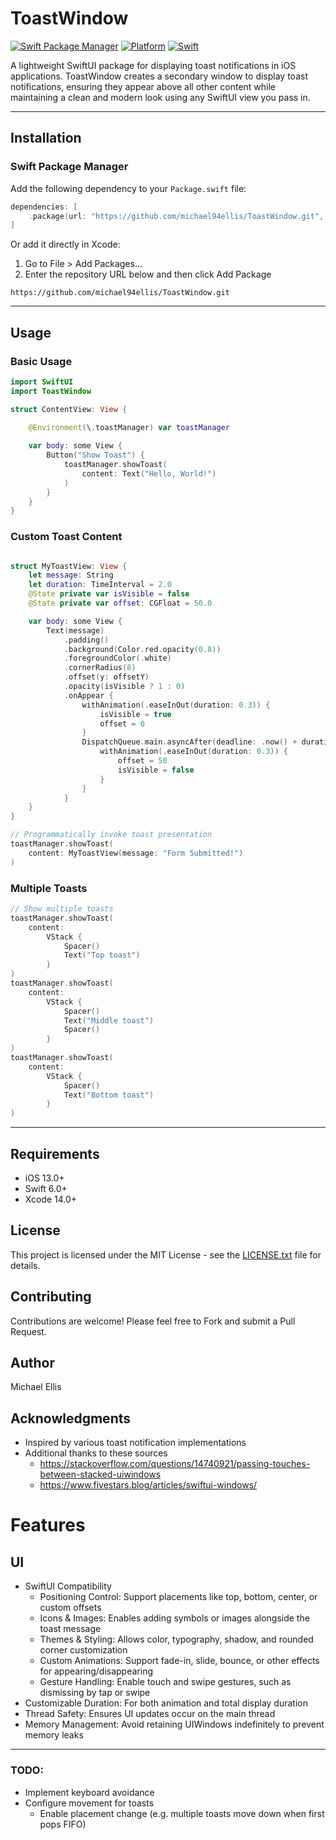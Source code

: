 # ToastWindow

[![Swift Package Manager](https://img.shields.io/badge/Swift%20Package%20Manager-compatible-brightgreen.svg)](https://github.com/apple/swift-package-manager)
[![Platform](https://img.shields.io/badge/platform-iOS-blue.svg)](https://developer.apple.com/ios/)
[![Swift](https://img.shields.io/badge/Swift-6.0-orange.svg)](https://swift.org)

A lightweight SwiftUI package for displaying toast notifications in iOS applications. ToastWindow creates a secondary window to display toast notifications, ensuring they appear above all other content while maintaining a clean and modern look using any SwiftUI view you pass in.
    
------

## Installation

### Swift Package Manager

Add the following dependency to your `Package.swift` file:

```swift
dependencies: [
    .package(url: "https://github.com/michael94ellis/ToastWindow.git", from: "1.0.0")
]
```

Or add it directly in Xcode:

1. Go to File > Add Packages...
2. Enter the repository URL below and then click Add Package

```
https://github.com/michael94ellis/ToastWindow.git
```

------

## Usage

### Basic Usage

```swift
import SwiftUI
import ToastWindow

struct ContentView: View {

    @Environment(\.toastManager) var toastManager
    
    var body: some View {
        Button("Show Toast") {
            toastManager.showToast(
                content: Text("Hello, World!")
            )
        }
    }
}
```

### Custom Toast Content

```swift

struct MyToastView: View {
    let message: String
    let duration: TimeInterval = 2.0
    @State private var isVisible = false
    @State private var offset: CGFloat = 50.0

    var body: some View {
        Text(message)
            .padding()
            .background(Color.red.opacity(0.8))
            .foregroundColor(.white)
            .cornerRadius(8)
            .offset(y: offsetY)
            .opacity(isVisible ? 1 : 0)
            .onAppear {
                withAnimation(.easeInOut(duration: 0.3)) {
                    isVisible = true 
                    offset = 0
                }
                DispatchQueue.main.asyncAfter(deadline: .now() + duration) {
                    withAnimation(.easeInOut(duration: 0.3)) { 
                        offset = 50
                        isVisible = false 
                    }
                }
            }
    }
}

// Programmatically invoke toast presentation
toastManager.showToast(
    content: MyToastView(message: "Form Submitted!")
)
```

### Multiple Toasts

```swift
// Show multiple toasts
toastManager.showToast(
    content: 
        VStack {
            Spacer() 
            Text("Top toast")
        }
)
toastManager.showToast(
    content: 
        VStack {
            Spacer() 
            Text("Middle toast")
            Spacer()
        }
)
toastManager.showToast(
    content: 
        VStack {
            Spacer() 
            Text("Bottom toast")
        }
)
```

------

## Requirements

- iOS 13.0+
- Swift 6.0+
- Xcode 14.0+

## License

This project is licensed under the MIT License - see the [LICENSE.txt](LICENSE.txt) file for details.

## Contributing

Contributions are welcome! Please feel free to Fork and submit a Pull Request.

## Author

Michael Ellis

## Acknowledgments

- Inspired by various toast notification implementations
- Additional thanks to these sources
    - https://stackoverflow.com/questions/14740921/passing-touches-between-stacked-uiwindows
    - https://www.fivestars.blog/articles/swiftui-windows/

# Features

## UI

- SwiftUI Compatibility
    - Positioning Control: Support placements like top, bottom, center, or custom offsets
    - Icons & Images: Enables adding symbols or images alongside the toast message
    - Themes & Styling: Allows color, typography, shadow, and rounded corner customization
    - Custom Animations: Support fade-in, slide, bounce, or other effects for appearing/disappearing
    - Gesture Handling: Enable touch and swipe gestures, such as dismissing by tap or swipe
- Customizable Duration: For both animation and total display duration
- Thread Safety: Ensures UI updates occur on the main thread
- Memory Management: Avoid retaining UIWindows indefinitely to prevent memory leaks

---

### TODO: 
- Implement keyboard avoidance
- Configure movement for toasts 
    - Enable placement change (e.g. multiple toasts move down when first pops FIFO)
    
